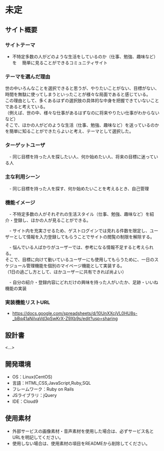 # 未定

## サイト概要
### サイトテーマ
  * 不特定多数の人がどのような生活をしているのか（仕事、勉強、趣味など）を
　簡単に見ることができるコミュニティサイト

### テーマを選んだ理由
  世の中いろんなことを選択できると思うが、やりたいことがない、目標がない、時間を無駄に使ってしまうといったことが様々な局面であると感じている。<br>
  この理由として、多くあるはずの選択肢の具体的な中身を把握できていないことであると考えている。<br>
  （例えば、世の中、様々な仕事があるはずなのに将来やりたい仕事がわからないなど）<br>
  そこで、ほかの人がどのような生活（仕事、勉強、趣味など）を送っているのかを簡単に知ることができたらよいと考え、テーマとして選択した。

### ターゲットユーザ
　- 同じ目標を持った人を探したい人、何か始めたい人、将来の目標に迷っている人

### 主な利用シーン
　- 同じ目標を持った人を探す、何か始めたいことを考えるとき、自己管理

### 機能イメージ
　- 不特定多数の人がそれぞれの生活スタイル（仕事、勉強、趣味など）を紹介・登録し、ほかの人が見ることができる。

　- サイト内を充実させるため、ゲストログインでは見れる件数を限定し、ユーザーとして情報を入力登録してもらうことでサイトの閲覧の制限を解除する。

　- 悩んでいる人ばかりがユーザーでは、参考になる情報不足すると考えられる。  
    そこで、目標に向けて動いているユーザーにも使用してもらうために、一日のスケジュール管理機能を個別のマイページ機能として実装する。  
    （1日の過ごし方として、ほかユーザーに共有できれば尚よい）

　- 自分の紹介・登録内容にどれだけの興味を持った人がいたか、足跡・いいね機能の実装

### 実装機能リストURL
  - https://docs.google.com/spreadsheets/d/10UnXXcjVL0HU8s-_bBq41aNilvaVd3pSwKrX-Z9Xb9s/edit?usp=sharing

## 設計書
<...>

## 開発環境
- OS：Linux(CentOS)
- 言語：HTML,CSS,JavaScript,Ruby,SQL
- フレームワーク：Ruby on Rails
- JSライブラリ：jQuery
- IDE：Cloud9

## 使用素材
- 外部サービスの画像素材・音声素材を使用した場合は、必ずサービス名とURLを明記してください。
- 使用しない場合は、使用素材の項目をREADMEから削除してください。